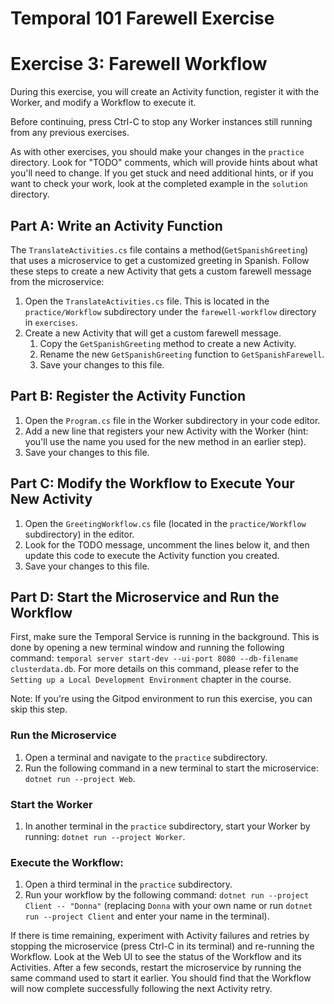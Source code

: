 # Temporal 101 Farewell Exercise

# Exercise 3: Farewell Workflow
During this exercise, you will create an Activity function,
register it with the Worker, and modify a Workflow to execute it.

Before continuing, press Ctrl-C to stop any Worker instances still running from any
previous exercises.

As with other exercises, you should make your changes in the `practice` 
directory. Look for "TODO" comments, which will provide hints about what
you'll need to change. If you get stuck and need additional hints, or 
if you want to check your work, look at the completed example in the
`solution` directory. 

## Part A: Write an Activity Function
The `TranslateActivities.cs` file contains a method(`GetSpanishGreeting`) that uses a 
microservice to get a customized greeting in Spanish. Follow these steps to create 
a new Activity that gets a custom farewell message from the microservice:

1. Open the `TranslateActivities.cs` file. This is located in the `practice/Workflow`
   subdirectory under the `farewell-workflow` directory in `exercises`.
2. Create a new Activity that will get a custom farewell message.
   1. Copy the `GetSpanishGreeting` method to create a new Activity.
   2. Rename the new `GetSpanishGreeting` function to `GetSpanishFarewell`.
   3. Save your changes to this file.

## Part B: Register the Activity Function
1. Open the `Program.cs` file in the Worker subdirectory in your code editor.
2. Add a new line that registers your new Activity with the Worker (hint: you'll use the name you used for the new method in an earlier step).
3. Save your changes to this file.

## Part C: Modify the Workflow to Execute Your New Activity
1. Open the `GreetingWorkflow.cs` file (located in the `practice/Workflow` subdirectory) in the editor.
2. Look for the TODO message, uncomment the lines below it, and then update this code to execute the Activity function you created.
3. Save your changes to this file.

## Part D: Start the Microservice and Run the Workflow
First, make sure the Temporal Service is running in the background. This is done by opening a new terminal window and running the following command: `temporal server start-dev --ui-port 8080 --db-filename clusterdata.db`. For more details on this command, please refer to the `Setting up a Local Development Environment` chapter in the course. 

Note: If you're using the Gitpod environment to run this exercise, you can skip this step.

### Run the Microservice
1. Open a terminal and navigate to the `practice` subdirectory.
2. Run the following command in a new terminal to start the microservice: `dotnet run --project Web`.

### Start the Worker
1. In another terminal in the `practice` subdirectory, start your Worker by running: `dotnet run --project Worker`.

### Execute the Workflow:
1. Open a third terminal in the `practice` subdirectory.
2. Run your workflow by the following command: `dotnet run --project Client -- "Donna"` (replacing `Donna` with your own name or run `dotnet run --project Client` and enter your name in the terminal).

If there is time remaining, experiment with Activity failures and retries 
by stopping the microservice (press Ctrl-C in its terminal) and re-running 
the Workflow. Look at the Web UI to see the status of the Workflow and its
Activities. After a few seconds, restart the microservice by running the
same command used to start it earlier. You should find that the Workflow
will now complete successfully following the next Activity retry.
